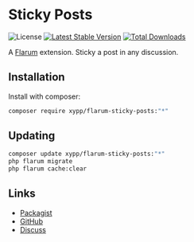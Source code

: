 # Sticky Posts

![License](https://img.shields.io/badge/license-MIT-blue.svg) [![Latest Stable Version](https://img.shields.io/packagist/v/xypp/flarum-sticky-posts.svg)](https://packagist.org/packages/xypp/flarum-sticky-posts) [![Total Downloads](https://img.shields.io/packagist/dt/xypp/flarum-sticky-posts.svg)](https://packagist.org/packages/xypp/flarum-sticky-posts)

A [Flarum](http://flarum.org) extension. Sticky a post in any discussion.

## Installation

Install with composer:

```sh
composer require xypp/flarum-sticky-posts:"*"
```

## Updating

```sh
composer update xypp/flarum-sticky-posts:"*"
php flarum migrate
php flarum cache:clear
```

## Links

- [Packagist](https://packagist.org/packages/xypp/flarum-sticky-posts)
- [GitHub](https://github.com/xypp/flarum-sticky-posts)
- [Discuss](https://discuss.flarum.org/d/PUT_DISCUSS_SLUG_HERE)
